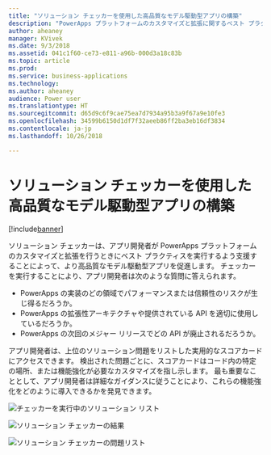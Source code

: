 ```yaml
---
title: "ソリューション チェッカーを使用した高品質なモデル駆動型アプリの構築"
description: "PowerApps プラットフォームのカスタマイズと拡張に関するベスト プラクティスを実行します"
author: aheaney
manager: KVivek
ms.date: 9/3/2018
ms.assetid: 041c1f60-ce73-e811-a96b-000d3a18c83b
ms.topic: article
ms.prod: 
ms.service: business-applications
ms.technology: 
ms.author: aheaney
audience: Power user
ms.translationtype: HT
ms.sourcegitcommit: d65d9c6f9cae75ea7d7934a95b3a9f67a9e10fe3
ms.openlocfilehash: 34599b6150d1df7f32aeeb86ff2ba3eb16df3834
ms.contentlocale: ja-jp
ms.lasthandoff: 10/26/2018

---
```

# <a name="build-model-driven-apps-of-higher-quality-with-solution-checker"></a>ソリューション チェッカーを使用した高品質なモデル駆動型アプリの構築


[!include[banner](../../includes/banner.md)]

ソリューション チェッカーは、アプリ開発者が PowerApps プラットフォームのカスタマイズと拡張を行うときにベスト プラクティスを実行するよう支援することによって、より高品質なモデル駆動型アプリを促進します。 チェッカーを実行することにより、アプリ開発者は次のような質問に答えられます。

- PowerApps の実装のどの領域でパフォーマンスまたは信頼性のリスクが生じ得るだろうか。
- PowerApps の拡張性アーキテクチャや提供されている API を適切に使用しているだろうか。
- PowerApps の次回のメジャー リリースでどの API が廃止されるだろうか。
 
アプリ開発者は、上位のソリューション問題をリストした実用的なスコアカードにアクセスできます。 検出された問題ごとに、スコアカードはコード内の特定の場所、または機能強化が必要なカスタマイズを指し示します。 最も重要なこととして、アプリ開発者は詳細なガイダンスに従うことにより、これらの機能強化をどのように導入できるかを発見できます。

![チェッカーを実行中のソリューション リスト](media/01_SolutionList.jpg "ソリューション チェッカーを実行中")

![ソリューション チェッカーの結果](media/02_Summary.jpg "ソリューション チェッカーの結果")

![ソリューション チェッカーの問題リスト](media/03_IssueList.jpg "ソリューション チェッカーの問題リスト")


